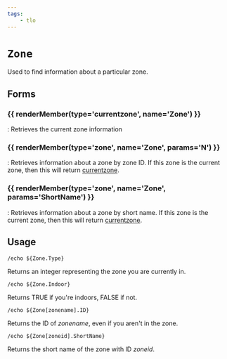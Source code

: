 ```yaml
---
tags:
    - tlo
---
```

# `Zone`

Used to find information about a particular zone.

## Forms

### {{ renderMember(type='currentzone', name='Zone') }}

:   Retrieves the current zone information

### {{ renderMember(type='zone', name='Zone', params='N') }}

:   Retrieves information about a zone by zone ID. If this zone is the current zone, then
    this will return [currentzone].

### {{ renderMember(type='zone', name='Zone', params='ShortName') }}

:   Retrieves information about a zone by short name. If this zone is the current zone, then
    this will return [currentzone].


## Usage

```
/echo ${Zone.Type}
```

Returns an integer representing the zone you are currently in.

```
/echo ${Zone.Indoor}
```

Returns TRUE if you're indoors, FALSE if not.

```
/echo ${Zone[zonename].ID}
```

Returns the ID of _zonename_, even if you aren't in the zone.

```
/echo ${Zone[zoneid].ShortName}
```

Returns the short name of the zone with ID _zoneid_.


[zone]: ../data-types/datatype-zone.md
[currentzone]: ../data-types/datatype-currentzone.md
